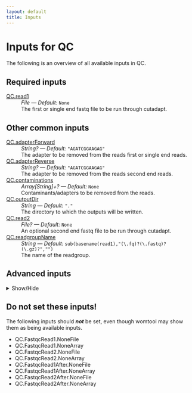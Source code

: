 ```yaml
---
layout: default
title: Inputs
---
```


# Inputs for QC

The following is an overview of all available inputs in
QC.


## Required inputs
<dl>
<dt id="QC.read1"><a href="#QC.read1">QC.read1</a></dt>
<dd>
    <i>File </i><i>&mdash; Default:</i> <code>None</code><br />
    The first or single end fastq file to be run through cutadapt.
</dd>
</dl>

## Other common inputs
<dl>
<dt id="QC.adapterForward"><a href="#QC.adapterForward">QC.adapterForward</a></dt>
<dd>
    <i>String? </i><i>&mdash; Default:</i> <code>"AGATCGGAAGAG"</code><br />
    The adapter to be removed from the reads first or single end reads.
</dd>
<dt id="QC.adapterReverse"><a href="#QC.adapterReverse">QC.adapterReverse</a></dt>
<dd>
    <i>String? </i><i>&mdash; Default:</i> <code>"AGATCGGAAGAG"</code><br />
    The adapter to be removed from the reads second end reads.
</dd>
<dt id="QC.contaminations"><a href="#QC.contaminations">QC.contaminations</a></dt>
<dd>
    <i>Array[String]+? </i><i>&mdash; Default:</i> <code>None</code><br />
    Contaminants/adapters to be removed from the reads.
</dd>
<dt id="QC.outputDir"><a href="#QC.outputDir">QC.outputDir</a></dt>
<dd>
    <i>String </i><i>&mdash; Default:</i> <code>"."</code><br />
    The directory to which the outputs will be written.
</dd>
<dt id="QC.read2"><a href="#QC.read2">QC.read2</a></dt>
<dd>
    <i>File? </i><i>&mdash; Default:</i> <code>None</code><br />
    An optional second end fastq file to be run through cutadapt.
</dd>
<dt id="QC.readgroupName"><a href="#QC.readgroupName">QC.readgroupName</a></dt>
<dd>
    <i>String </i><i>&mdash; Default:</i> <code>sub(basename(read1),"(\.fq)?(\.fastq)?(\.gz)?","")</code><br />
    The name of the readgroup.
</dd>
</dl>

## Advanced inputs
<details>
<summary> Show/Hide </summary>
<dl>
<dt id="QC.Cutadapt.bwa"><a href="#QC.Cutadapt.bwa">QC.Cutadapt.bwa</a></dt>
<dd>
    <i>Boolean? </i><i>&mdash; Default:</i> <code>None</code><br />
    Equivalent to cutadapt's --bwa flag.
</dd>
<dt id="QC.Cutadapt.colorspace"><a href="#QC.Cutadapt.colorspace">QC.Cutadapt.colorspace</a></dt>
<dd>
    <i>Boolean? </i><i>&mdash; Default:</i> <code>None</code><br />
    Equivalent to cutadapt's --colorspace flag.
</dd>
<dt id="QC.Cutadapt.cores"><a href="#QC.Cutadapt.cores">QC.Cutadapt.cores</a></dt>
<dd>
    <i>Int </i><i>&mdash; Default:</i> <code>1</code><br />
    The number of cores to use.
</dd>
<dt id="QC.Cutadapt.cut"><a href="#QC.Cutadapt.cut">QC.Cutadapt.cut</a></dt>
<dd>
    <i>Int? </i><i>&mdash; Default:</i> <code>None</code><br />
    Equivalent to cutadapt's --cut option.
</dd>
<dt id="QC.Cutadapt.discardTrimmed"><a href="#QC.Cutadapt.discardTrimmed">QC.Cutadapt.discardTrimmed</a></dt>
<dd>
    <i>Boolean? </i><i>&mdash; Default:</i> <code>None</code><br />
    Equivalent to cutadapt's --quality-cutoff option.
</dd>
<dt id="QC.Cutadapt.discardUntrimmed"><a href="#QC.Cutadapt.discardUntrimmed">QC.Cutadapt.discardUntrimmed</a></dt>
<dd>
    <i>Boolean? </i><i>&mdash; Default:</i> <code>None</code><br />
    Equivalent to cutadapt's --discard-untrimmed option.
</dd>
<dt id="QC.Cutadapt.doubleEncode"><a href="#QC.Cutadapt.doubleEncode">QC.Cutadapt.doubleEncode</a></dt>
<dd>
    <i>Boolean? </i><i>&mdash; Default:</i> <code>None</code><br />
    Equivalent to cutadapt's --double-encode flag.
</dd>
<dt id="QC.Cutadapt.errorRate"><a href="#QC.Cutadapt.errorRate">QC.Cutadapt.errorRate</a></dt>
<dd>
    <i>Float? </i><i>&mdash; Default:</i> <code>None</code><br />
    Equivalent to cutadapt's --error-rate option.
</dd>
<dt id="QC.Cutadapt.format"><a href="#QC.Cutadapt.format">QC.Cutadapt.format</a></dt>
<dd>
    <i>String? </i><i>&mdash; Default:</i> <code>None</code><br />
    Equivalent to cutadapt's --format option.
</dd>
<dt id="QC.Cutadapt.front"><a href="#QC.Cutadapt.front">QC.Cutadapt.front</a></dt>
<dd>
    <i>Array[String] </i><i>&mdash; Default:</i> <code>[]</code><br />
    A list of 5' ligated adapter sequences to be cut from the given first or single end fastq file.
</dd>
<dt id="QC.Cutadapt.frontRead2"><a href="#QC.Cutadapt.frontRead2">QC.Cutadapt.frontRead2</a></dt>
<dd>
    <i>Array[String] </i><i>&mdash; Default:</i> <code>[]</code><br />
    A list of 5' ligated adapter sequences to be cut from the given second end fastq file.
</dd>
<dt id="QC.Cutadapt.infoFilePath"><a href="#QC.Cutadapt.infoFilePath">QC.Cutadapt.infoFilePath</a></dt>
<dd>
    <i>String? </i><i>&mdash; Default:</i> <code>None</code><br />
    Equivalent to cutadapt's --info-file option.
</dd>
<dt id="QC.Cutadapt.interleaved"><a href="#QC.Cutadapt.interleaved">QC.Cutadapt.interleaved</a></dt>
<dd>
    <i>Boolean? </i><i>&mdash; Default:</i> <code>None</code><br />
    Equivalent to cutadapt's --interleaved flag.
</dd>
<dt id="QC.Cutadapt.length"><a href="#QC.Cutadapt.length">QC.Cutadapt.length</a></dt>
<dd>
    <i>Int? </i><i>&mdash; Default:</i> <code>None</code><br />
    Equivalent to cutadapt's --length option.
</dd>
<dt id="QC.Cutadapt.lengthTag"><a href="#QC.Cutadapt.lengthTag">QC.Cutadapt.lengthTag</a></dt>
<dd>
    <i>String? </i><i>&mdash; Default:</i> <code>None</code><br />
    Equivalent to cutadapt's --length-tag option.
</dd>
<dt id="QC.Cutadapt.maq"><a href="#QC.Cutadapt.maq">QC.Cutadapt.maq</a></dt>
<dd>
    <i>Boolean? </i><i>&mdash; Default:</i> <code>None</code><br />
    Equivalent to cutadapt's --maq flag.
</dd>
<dt id="QC.Cutadapt.maskAdapter"><a href="#QC.Cutadapt.maskAdapter">QC.Cutadapt.maskAdapter</a></dt>
<dd>
    <i>Boolean? </i><i>&mdash; Default:</i> <code>None</code><br />
    Equivalent to cutadapt's --mask-adapter flag.
</dd>
<dt id="QC.Cutadapt.matchReadWildcards"><a href="#QC.Cutadapt.matchReadWildcards">QC.Cutadapt.matchReadWildcards</a></dt>
<dd>
    <i>Boolean? </i><i>&mdash; Default:</i> <code>None</code><br />
    Equivalent to cutadapt's --match-read-wildcards flag.
</dd>
<dt id="QC.Cutadapt.maximumLength"><a href="#QC.Cutadapt.maximumLength">QC.Cutadapt.maximumLength</a></dt>
<dd>
    <i>Int? </i><i>&mdash; Default:</i> <code>None</code><br />
    Equivalent to cutadapt's --maximum-length option.
</dd>
<dt id="QC.Cutadapt.maxN"><a href="#QC.Cutadapt.maxN">QC.Cutadapt.maxN</a></dt>
<dd>
    <i>Int? </i><i>&mdash; Default:</i> <code>None</code><br />
    Equivalent to cutadapt's --max-n option.
</dd>
<dt id="QC.Cutadapt.memory"><a href="#QC.Cutadapt.memory">QC.Cutadapt.memory</a></dt>
<dd>
    <i>String </i><i>&mdash; Default:</i> <code>"4G"</code><br />
    The amount of memory this job will use.
</dd>
<dt id="QC.Cutadapt.minimumLength"><a href="#QC.Cutadapt.minimumLength">QC.Cutadapt.minimumLength</a></dt>
<dd>
    <i>Int? </i><i>&mdash; Default:</i> <code>2</code><br />
    Equivalent to cutadapt's --minimum-length option.
</dd>
<dt id="QC.Cutadapt.nextseqTrim"><a href="#QC.Cutadapt.nextseqTrim">QC.Cutadapt.nextseqTrim</a></dt>
<dd>
    <i>String? </i><i>&mdash; Default:</i> <code>None</code><br />
    Equivalent to cutadapt's --nextseq-trim option.
</dd>
<dt id="QC.Cutadapt.noIndels"><a href="#QC.Cutadapt.noIndels">QC.Cutadapt.noIndels</a></dt>
<dd>
    <i>Boolean? </i><i>&mdash; Default:</i> <code>None</code><br />
    Equivalent to cutadapt's --no-indels flag.
</dd>
<dt id="QC.Cutadapt.noMatchAdapterWildcards"><a href="#QC.Cutadapt.noMatchAdapterWildcards">QC.Cutadapt.noMatchAdapterWildcards</a></dt>
<dd>
    <i>Boolean? </i><i>&mdash; Default:</i> <code>None</code><br />
    Equivalent to cutadapt's --no-match-adapter-wildcards flag.
</dd>
<dt id="QC.Cutadapt.noTrim"><a href="#QC.Cutadapt.noTrim">QC.Cutadapt.noTrim</a></dt>
<dd>
    <i>Boolean? </i><i>&mdash; Default:</i> <code>None</code><br />
    Equivalent to cutadapt's --no-trim flag.
</dd>
<dt id="QC.Cutadapt.noZeroCap"><a href="#QC.Cutadapt.noZeroCap">QC.Cutadapt.noZeroCap</a></dt>
<dd>
    <i>Boolean? </i><i>&mdash; Default:</i> <code>None</code><br />
    Equivalent to cutadapt's --no-zero-cap flag.
</dd>
<dt id="QC.Cutadapt.overlap"><a href="#QC.Cutadapt.overlap">QC.Cutadapt.overlap</a></dt>
<dd>
    <i>Int? </i><i>&mdash; Default:</i> <code>None</code><br />
    Equivalent to cutadapt's --overlap option.
</dd>
<dt id="QC.Cutadapt.pairFilter"><a href="#QC.Cutadapt.pairFilter">QC.Cutadapt.pairFilter</a></dt>
<dd>
    <i>String? </i><i>&mdash; Default:</i> <code>None</code><br />
    Equivalent to cutadapt's --pair-filter option.
</dd>
<dt id="QC.Cutadapt.prefix"><a href="#QC.Cutadapt.prefix">QC.Cutadapt.prefix</a></dt>
<dd>
    <i>String? </i><i>&mdash; Default:</i> <code>None</code><br />
    Equivalent to cutadapt's --prefix option.
</dd>
<dt id="QC.Cutadapt.qualityBase"><a href="#QC.Cutadapt.qualityBase">QC.Cutadapt.qualityBase</a></dt>
<dd>
    <i>Int? </i><i>&mdash; Default:</i> <code>None</code><br />
    Equivalent to cutadapt's --quality-base option.
</dd>
<dt id="QC.Cutadapt.qualityCutoff"><a href="#QC.Cutadapt.qualityCutoff">QC.Cutadapt.qualityCutoff</a></dt>
<dd>
    <i>String? </i><i>&mdash; Default:</i> <code>None</code><br />
    Equivalent to cutadapt's --quality-cutoff option.
</dd>
<dt id="QC.Cutadapt.restFilePath"><a href="#QC.Cutadapt.restFilePath">QC.Cutadapt.restFilePath</a></dt>
<dd>
    <i>String? </i><i>&mdash; Default:</i> <code>None</code><br />
    Equivalent to cutadapt's --rest-file option.
</dd>
<dt id="QC.Cutadapt.stripF3"><a href="#QC.Cutadapt.stripF3">QC.Cutadapt.stripF3</a></dt>
<dd>
    <i>Boolean? </i><i>&mdash; Default:</i> <code>None</code><br />
    Equivalent to cutadapt's --strip-f3 flag.
</dd>
<dt id="QC.Cutadapt.stripSuffix"><a href="#QC.Cutadapt.stripSuffix">QC.Cutadapt.stripSuffix</a></dt>
<dd>
    <i>String? </i><i>&mdash; Default:</i> <code>None</code><br />
    Equivalent to cutadapt's --strip-suffix option.
</dd>
<dt id="QC.Cutadapt.suffix"><a href="#QC.Cutadapt.suffix">QC.Cutadapt.suffix</a></dt>
<dd>
    <i>String? </i><i>&mdash; Default:</i> <code>None</code><br />
    Equivalent to cutadapt's --suffix option.
</dd>
<dt id="QC.Cutadapt.times"><a href="#QC.Cutadapt.times">QC.Cutadapt.times</a></dt>
<dd>
    <i>Int? </i><i>&mdash; Default:</i> <code>None</code><br />
    Equivalent to cutadapt's --times option.
</dd>
<dt id="QC.Cutadapt.tooLongOutputPath"><a href="#QC.Cutadapt.tooLongOutputPath">QC.Cutadapt.tooLongOutputPath</a></dt>
<dd>
    <i>String? </i><i>&mdash; Default:</i> <code>None</code><br />
    Equivalent to cutadapt's --too-long-output option.
</dd>
<dt id="QC.Cutadapt.tooLongPairedOutputPath"><a href="#QC.Cutadapt.tooLongPairedOutputPath">QC.Cutadapt.tooLongPairedOutputPath</a></dt>
<dd>
    <i>String? </i><i>&mdash; Default:</i> <code>None</code><br />
    Equivalent to cutadapt's --too-long-paired-output option.
</dd>
<dt id="QC.Cutadapt.tooShortOutputPath"><a href="#QC.Cutadapt.tooShortOutputPath">QC.Cutadapt.tooShortOutputPath</a></dt>
<dd>
    <i>String? </i><i>&mdash; Default:</i> <code>None</code><br />
    Equivalent to cutadapt's --too-short-output option.
</dd>
<dt id="QC.Cutadapt.tooShortPairedOutputPath"><a href="#QC.Cutadapt.tooShortPairedOutputPath">QC.Cutadapt.tooShortPairedOutputPath</a></dt>
<dd>
    <i>String? </i><i>&mdash; Default:</i> <code>None</code><br />
    Equivalent to cutadapt's --too-short-paired-output option.
</dd>
<dt id="QC.Cutadapt.trimN"><a href="#QC.Cutadapt.trimN">QC.Cutadapt.trimN</a></dt>
<dd>
    <i>Boolean? </i><i>&mdash; Default:</i> <code>None</code><br />
    Equivalent to cutadapt's --trim-n flag.
</dd>
<dt id="QC.Cutadapt.trimPrimer"><a href="#QC.Cutadapt.trimPrimer">QC.Cutadapt.trimPrimer</a></dt>
<dd>
    <i>Boolean? </i><i>&mdash; Default:</i> <code>None</code><br />
    Equivalent to cutadapt's --trim-primer flag.
</dd>
<dt id="QC.Cutadapt.untrimmedOutputPath"><a href="#QC.Cutadapt.untrimmedOutputPath">QC.Cutadapt.untrimmedOutputPath</a></dt>
<dd>
    <i>String? </i><i>&mdash; Default:</i> <code>None</code><br />
    Equivalent to cutadapt's --untrimmed-output option.
</dd>
<dt id="QC.Cutadapt.untrimmedPairedOutputPath"><a href="#QC.Cutadapt.untrimmedPairedOutputPath">QC.Cutadapt.untrimmedPairedOutputPath</a></dt>
<dd>
    <i>String? </i><i>&mdash; Default:</i> <code>None</code><br />
    Equivalent to cutadapt's --untrimmed-paired-output option.
</dd>
<dt id="QC.Cutadapt.wildcardFilePath"><a href="#QC.Cutadapt.wildcardFilePath">QC.Cutadapt.wildcardFilePath</a></dt>
<dd>
    <i>String? </i><i>&mdash; Default:</i> <code>None</code><br />
    Equivalent to cutadapt's --wildcard-file option.
</dd>
<dt id="QC.Cutadapt.Z"><a href="#QC.Cutadapt.Z">QC.Cutadapt.Z</a></dt>
<dd>
    <i>Boolean </i><i>&mdash; Default:</i> <code>true</code><br />
    Equivalent to cutadapt's -Z flag.
</dd>
<dt id="QC.Cutadapt.zeroCap"><a href="#QC.Cutadapt.zeroCap">QC.Cutadapt.zeroCap</a></dt>
<dd>
    <i>Boolean? </i><i>&mdash; Default:</i> <code>None</code><br />
    Equivalent to cutadapt's --zero-cap flag.
</dd>
<dt id="QC.dockerImages"><a href="#QC.dockerImages">QC.dockerImages</a></dt>
<dd>
    <i>Map[String,String] </i><i>&mdash; Default:</i> <code>{"fastqc": "quay.io/biocontainers/fastqc:0.11.7--4", "cutadapt": "quay.io/biocontainers/cutadapt:2.4--py37h14c3975_0"}</code><br />
    The docker image used for this task. Changing this may result in errors which the developers may choose not to address.
</dd>
<dt id="QC.FastqcRead1.adapters"><a href="#QC.FastqcRead1.adapters">QC.FastqcRead1.adapters</a></dt>
<dd>
    <i>File? </i><i>&mdash; Default:</i> <code>None</code><br />
    Equivalent to fastqc's --adapters option.
</dd>
<dt id="QC.FastqcRead1.casava"><a href="#QC.FastqcRead1.casava">QC.FastqcRead1.casava</a></dt>
<dd>
    <i>Boolean </i><i>&mdash; Default:</i> <code>false</code><br />
    Equivalent to fastqc's --casava flag.
</dd>
<dt id="QC.FastqcRead1.contaminants"><a href="#QC.FastqcRead1.contaminants">QC.FastqcRead1.contaminants</a></dt>
<dd>
    <i>File? </i><i>&mdash; Default:</i> <code>None</code><br />
    Equivalent to fastqc's --contaminants option.
</dd>
<dt id="QC.FastqcRead1.dir"><a href="#QC.FastqcRead1.dir">QC.FastqcRead1.dir</a></dt>
<dd>
    <i>String? </i><i>&mdash; Default:</i> <code>None</code><br />
    Equivalent to fastqc's --dir option.
</dd>
<dt id="QC.FastqcRead1.extract"><a href="#QC.FastqcRead1.extract">QC.FastqcRead1.extract</a></dt>
<dd>
    <i>Boolean </i><i>&mdash; Default:</i> <code>false</code><br />
    Equivalent to fastqc's --extract flag.
</dd>
<dt id="QC.FastqcRead1.format"><a href="#QC.FastqcRead1.format">QC.FastqcRead1.format</a></dt>
<dd>
    <i>String? </i><i>&mdash; Default:</i> <code>None</code><br />
    Equivalent to fastqc's --format option.
</dd>
<dt id="QC.FastqcRead1.kmers"><a href="#QC.FastqcRead1.kmers">QC.FastqcRead1.kmers</a></dt>
<dd>
    <i>Int? </i><i>&mdash; Default:</i> <code>None</code><br />
    Equivalent to fastqc's --kmers option.
</dd>
<dt id="QC.FastqcRead1.limits"><a href="#QC.FastqcRead1.limits">QC.FastqcRead1.limits</a></dt>
<dd>
    <i>File? </i><i>&mdash; Default:</i> <code>None</code><br />
    Equivalent to fastqc's --limits option.
</dd>
<dt id="QC.FastqcRead1.minLength"><a href="#QC.FastqcRead1.minLength">QC.FastqcRead1.minLength</a></dt>
<dd>
    <i>Int? </i><i>&mdash; Default:</i> <code>None</code><br />
    Equivalent to fastqc's --min_length option.
</dd>
<dt id="QC.FastqcRead1.nano"><a href="#QC.FastqcRead1.nano">QC.FastqcRead1.nano</a></dt>
<dd>
    <i>Boolean </i><i>&mdash; Default:</i> <code>false</code><br />
    Equivalent to fastqc's --nano flag.
</dd>
<dt id="QC.FastqcRead1.noFilter"><a href="#QC.FastqcRead1.noFilter">QC.FastqcRead1.noFilter</a></dt>
<dd>
    <i>Boolean </i><i>&mdash; Default:</i> <code>false</code><br />
    Equivalent to fastqc's --nofilter flag.
</dd>
<dt id="QC.FastqcRead1.nogroup"><a href="#QC.FastqcRead1.nogroup">QC.FastqcRead1.nogroup</a></dt>
<dd>
    <i>Boolean </i><i>&mdash; Default:</i> <code>false</code><br />
    Equivalent to fastqc's --nogroup flag.
</dd>
<dt id="QC.FastqcRead1.threads"><a href="#QC.FastqcRead1.threads">QC.FastqcRead1.threads</a></dt>
<dd>
    <i>Int </i><i>&mdash; Default:</i> <code>1</code><br />
    The number of cores to use.
</dd>
<dt id="QC.FastqcRead1After.adapters"><a href="#QC.FastqcRead1After.adapters">QC.FastqcRead1After.adapters</a></dt>
<dd>
    <i>File? </i><i>&mdash; Default:</i> <code>None</code><br />
    Equivalent to fastqc's --adapters option.
</dd>
<dt id="QC.FastqcRead1After.casava"><a href="#QC.FastqcRead1After.casava">QC.FastqcRead1After.casava</a></dt>
<dd>
    <i>Boolean </i><i>&mdash; Default:</i> <code>false</code><br />
    Equivalent to fastqc's --casava flag.
</dd>
<dt id="QC.FastqcRead1After.contaminants"><a href="#QC.FastqcRead1After.contaminants">QC.FastqcRead1After.contaminants</a></dt>
<dd>
    <i>File? </i><i>&mdash; Default:</i> <code>None</code><br />
    Equivalent to fastqc's --contaminants option.
</dd>
<dt id="QC.FastqcRead1After.dir"><a href="#QC.FastqcRead1After.dir">QC.FastqcRead1After.dir</a></dt>
<dd>
    <i>String? </i><i>&mdash; Default:</i> <code>None</code><br />
    Equivalent to fastqc's --dir option.
</dd>
<dt id="QC.FastqcRead1After.extract"><a href="#QC.FastqcRead1After.extract">QC.FastqcRead1After.extract</a></dt>
<dd>
    <i>Boolean </i><i>&mdash; Default:</i> <code>false</code><br />
    Equivalent to fastqc's --extract flag.
</dd>
<dt id="QC.FastqcRead1After.format"><a href="#QC.FastqcRead1After.format">QC.FastqcRead1After.format</a></dt>
<dd>
    <i>String? </i><i>&mdash; Default:</i> <code>None</code><br />
    Equivalent to fastqc's --format option.
</dd>
<dt id="QC.FastqcRead1After.kmers"><a href="#QC.FastqcRead1After.kmers">QC.FastqcRead1After.kmers</a></dt>
<dd>
    <i>Int? </i><i>&mdash; Default:</i> <code>None</code><br />
    Equivalent to fastqc's --kmers option.
</dd>
<dt id="QC.FastqcRead1After.limits"><a href="#QC.FastqcRead1After.limits">QC.FastqcRead1After.limits</a></dt>
<dd>
    <i>File? </i><i>&mdash; Default:</i> <code>None</code><br />
    Equivalent to fastqc's --limits option.
</dd>
<dt id="QC.FastqcRead1After.minLength"><a href="#QC.FastqcRead1After.minLength">QC.FastqcRead1After.minLength</a></dt>
<dd>
    <i>Int? </i><i>&mdash; Default:</i> <code>None</code><br />
    Equivalent to fastqc's --min_length option.
</dd>
<dt id="QC.FastqcRead1After.nano"><a href="#QC.FastqcRead1After.nano">QC.FastqcRead1After.nano</a></dt>
<dd>
    <i>Boolean </i><i>&mdash; Default:</i> <code>false</code><br />
    Equivalent to fastqc's --nano flag.
</dd>
<dt id="QC.FastqcRead1After.noFilter"><a href="#QC.FastqcRead1After.noFilter">QC.FastqcRead1After.noFilter</a></dt>
<dd>
    <i>Boolean </i><i>&mdash; Default:</i> <code>false</code><br />
    Equivalent to fastqc's --nofilter flag.
</dd>
<dt id="QC.FastqcRead1After.nogroup"><a href="#QC.FastqcRead1After.nogroup">QC.FastqcRead1After.nogroup</a></dt>
<dd>
    <i>Boolean </i><i>&mdash; Default:</i> <code>false</code><br />
    Equivalent to fastqc's --nogroup flag.
</dd>
<dt id="QC.FastqcRead1After.threads"><a href="#QC.FastqcRead1After.threads">QC.FastqcRead1After.threads</a></dt>
<dd>
    <i>Int </i><i>&mdash; Default:</i> <code>1</code><br />
    The number of cores to use.
</dd>
<dt id="QC.FastqcRead2.adapters"><a href="#QC.FastqcRead2.adapters">QC.FastqcRead2.adapters</a></dt>
<dd>
    <i>File? </i><i>&mdash; Default:</i> <code>None</code><br />
    Equivalent to fastqc's --adapters option.
</dd>
<dt id="QC.FastqcRead2.casava"><a href="#QC.FastqcRead2.casava">QC.FastqcRead2.casava</a></dt>
<dd>
    <i>Boolean </i><i>&mdash; Default:</i> <code>false</code><br />
    Equivalent to fastqc's --casava flag.
</dd>
<dt id="QC.FastqcRead2.contaminants"><a href="#QC.FastqcRead2.contaminants">QC.FastqcRead2.contaminants</a></dt>
<dd>
    <i>File? </i><i>&mdash; Default:</i> <code>None</code><br />
    Equivalent to fastqc's --contaminants option.
</dd>
<dt id="QC.FastqcRead2.dir"><a href="#QC.FastqcRead2.dir">QC.FastqcRead2.dir</a></dt>
<dd>
    <i>String? </i><i>&mdash; Default:</i> <code>None</code><br />
    Equivalent to fastqc's --dir option.
</dd>
<dt id="QC.FastqcRead2.extract"><a href="#QC.FastqcRead2.extract">QC.FastqcRead2.extract</a></dt>
<dd>
    <i>Boolean </i><i>&mdash; Default:</i> <code>false</code><br />
    Equivalent to fastqc's --extract flag.
</dd>
<dt id="QC.FastqcRead2.format"><a href="#QC.FastqcRead2.format">QC.FastqcRead2.format</a></dt>
<dd>
    <i>String? </i><i>&mdash; Default:</i> <code>None</code><br />
    Equivalent to fastqc's --format option.
</dd>
<dt id="QC.FastqcRead2.kmers"><a href="#QC.FastqcRead2.kmers">QC.FastqcRead2.kmers</a></dt>
<dd>
    <i>Int? </i><i>&mdash; Default:</i> <code>None</code><br />
    Equivalent to fastqc's --kmers option.
</dd>
<dt id="QC.FastqcRead2.limits"><a href="#QC.FastqcRead2.limits">QC.FastqcRead2.limits</a></dt>
<dd>
    <i>File? </i><i>&mdash; Default:</i> <code>None</code><br />
    Equivalent to fastqc's --limits option.
</dd>
<dt id="QC.FastqcRead2.minLength"><a href="#QC.FastqcRead2.minLength">QC.FastqcRead2.minLength</a></dt>
<dd>
    <i>Int? </i><i>&mdash; Default:</i> <code>None</code><br />
    Equivalent to fastqc's --min_length option.
</dd>
<dt id="QC.FastqcRead2.nano"><a href="#QC.FastqcRead2.nano">QC.FastqcRead2.nano</a></dt>
<dd>
    <i>Boolean </i><i>&mdash; Default:</i> <code>false</code><br />
    Equivalent to fastqc's --nano flag.
</dd>
<dt id="QC.FastqcRead2.noFilter"><a href="#QC.FastqcRead2.noFilter">QC.FastqcRead2.noFilter</a></dt>
<dd>
    <i>Boolean </i><i>&mdash; Default:</i> <code>false</code><br />
    Equivalent to fastqc's --nofilter flag.
</dd>
<dt id="QC.FastqcRead2.nogroup"><a href="#QC.FastqcRead2.nogroup">QC.FastqcRead2.nogroup</a></dt>
<dd>
    <i>Boolean </i><i>&mdash; Default:</i> <code>false</code><br />
    Equivalent to fastqc's --nogroup flag.
</dd>
<dt id="QC.FastqcRead2.threads"><a href="#QC.FastqcRead2.threads">QC.FastqcRead2.threads</a></dt>
<dd>
    <i>Int </i><i>&mdash; Default:</i> <code>1</code><br />
    The number of cores to use.
</dd>
<dt id="QC.FastqcRead2After.adapters"><a href="#QC.FastqcRead2After.adapters">QC.FastqcRead2After.adapters</a></dt>
<dd>
    <i>File? </i><i>&mdash; Default:</i> <code>None</code><br />
    Equivalent to fastqc's --adapters option.
</dd>
<dt id="QC.FastqcRead2After.casava"><a href="#QC.FastqcRead2After.casava">QC.FastqcRead2After.casava</a></dt>
<dd>
    <i>Boolean </i><i>&mdash; Default:</i> <code>false</code><br />
    Equivalent to fastqc's --casava flag.
</dd>
<dt id="QC.FastqcRead2After.contaminants"><a href="#QC.FastqcRead2After.contaminants">QC.FastqcRead2After.contaminants</a></dt>
<dd>
    <i>File? </i><i>&mdash; Default:</i> <code>None</code><br />
    Equivalent to fastqc's --contaminants option.
</dd>
<dt id="QC.FastqcRead2After.dir"><a href="#QC.FastqcRead2After.dir">QC.FastqcRead2After.dir</a></dt>
<dd>
    <i>String? </i><i>&mdash; Default:</i> <code>None</code><br />
    Equivalent to fastqc's --dir option.
</dd>
<dt id="QC.FastqcRead2After.extract"><a href="#QC.FastqcRead2After.extract">QC.FastqcRead2After.extract</a></dt>
<dd>
    <i>Boolean </i><i>&mdash; Default:</i> <code>false</code><br />
    Equivalent to fastqc's --extract flag.
</dd>
<dt id="QC.FastqcRead2After.format"><a href="#QC.FastqcRead2After.format">QC.FastqcRead2After.format</a></dt>
<dd>
    <i>String? </i><i>&mdash; Default:</i> <code>None</code><br />
    Equivalent to fastqc's --format option.
</dd>
<dt id="QC.FastqcRead2After.kmers"><a href="#QC.FastqcRead2After.kmers">QC.FastqcRead2After.kmers</a></dt>
<dd>
    <i>Int? </i><i>&mdash; Default:</i> <code>None</code><br />
    Equivalent to fastqc's --kmers option.
</dd>
<dt id="QC.FastqcRead2After.limits"><a href="#QC.FastqcRead2After.limits">QC.FastqcRead2After.limits</a></dt>
<dd>
    <i>File? </i><i>&mdash; Default:</i> <code>None</code><br />
    Equivalent to fastqc's --limits option.
</dd>
<dt id="QC.FastqcRead2After.minLength"><a href="#QC.FastqcRead2After.minLength">QC.FastqcRead2After.minLength</a></dt>
<dd>
    <i>Int? </i><i>&mdash; Default:</i> <code>None</code><br />
    Equivalent to fastqc's --min_length option.
</dd>
<dt id="QC.FastqcRead2After.nano"><a href="#QC.FastqcRead2After.nano">QC.FastqcRead2After.nano</a></dt>
<dd>
    <i>Boolean </i><i>&mdash; Default:</i> <code>false</code><br />
    Equivalent to fastqc's --nano flag.
</dd>
<dt id="QC.FastqcRead2After.noFilter"><a href="#QC.FastqcRead2After.noFilter">QC.FastqcRead2After.noFilter</a></dt>
<dd>
    <i>Boolean </i><i>&mdash; Default:</i> <code>false</code><br />
    Equivalent to fastqc's --nofilter flag.
</dd>
<dt id="QC.FastqcRead2After.nogroup"><a href="#QC.FastqcRead2After.nogroup">QC.FastqcRead2After.nogroup</a></dt>
<dd>
    <i>Boolean </i><i>&mdash; Default:</i> <code>false</code><br />
    Equivalent to fastqc's --nogroup flag.
</dd>
<dt id="QC.FastqcRead2After.threads"><a href="#QC.FastqcRead2After.threads">QC.FastqcRead2After.threads</a></dt>
<dd>
    <i>Int </i><i>&mdash; Default:</i> <code>1</code><br />
    The number of cores to use.
</dd>
<dt id="QC.runAdapterClipping"><a href="#QC.runAdapterClipping">QC.runAdapterClipping</a></dt>
<dd>
    <i>Boolean </i><i>&mdash; Default:</i> <code>defined(adapterForward) || defined(adapterReverse) || length(select_first([contaminations, []])) > 0</code><br />
    Whether or not adapters should be removed from the reads.
</dd>
</dl>
</details>





## Do not set these inputs!
The following inputs should ***not*** be set, even though womtool may
show them as being available inputs.

* QC.FastqcRead1.NoneFile
* QC.FastqcRead1.NoneArray
* QC.FastqcRead2.NoneFile
* QC.FastqcRead2.NoneArray
* QC.FastqcRead1After.NoneFile
* QC.FastqcRead1After.NoneArray
* QC.FastqcRead2After.NoneFile
* QC.FastqcRead2After.NoneArray
